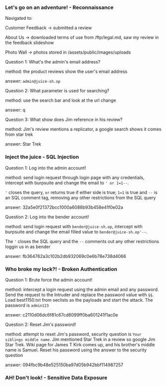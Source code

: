 ### Let's go on an adventure! - Reconnaissance

Navigated to:

Customer Feedback -> submitted a review

About Us -> downloaded terms of use from /ftp/legal.md, saw my review in the feedback 
slideshow

Photo Wall -> photos stored in /assets/public/images/uploads


Question 1: What's the admin's email address?

method: the product reviews show the user's email address

answer: `admin@juice-sh.op`

Question 2: What parameter is used for searching?

method: use the search bar and look at the url change

answer: q

Question 3: What show does Jim reference in his review?

method: Jim's review mentions a replicator, a google search shows it comes from star trek

answer: Star Trek

### Inject the juice - SQL Injection

Question 1: Log into the admin account!

method: send login request through login page with any credentials, intercept with burpsuite 
and change the email to `' or 1=1--`.

`'` closes the query, `or` returns true if either side is true; `1=1` is true and `--` is an 
SQL comment tag, removing any other restrictions from the SQL query

answer: 32a5e0f21372bcc1000a6088b93b458e41f0e02a

Question 2: Log into the bender account!

method: send login request with `bender@juice-sh.op`, intercept with burpsuite and change the
email filled value to `bender@juice-sh.op'--`.

The `'` closes the SQL query and the `--` comments out any other restrictions loggin us in 
as bender

answer: fb364762a3c102b2db932069c0e6b78e738d4066

### Who broke my lock?! - Broken Authentication

Question 1: Brute force the admin account!

method: intercept a login request using the admin email and any password. Send the request 
to the Intruder and replace the password value with `§§`. Load best1150.txt from seclists as 
the payloads and start the attack. The password is `admin123`

answer: c2110d06dc6f81c67cd8099ff0ba601241f1ac0e

Question 2: Reset Jim's password!

method: attempt to reset Jim's password, security question is `Your siblings middle name`. 
Jim mentioned Star Trek in a review so google Jim Star Trek. Wiki page for James T Kirk 
comes up, and his brother's middle name is Samuel. Reset his password using the answer to 
the security question

answer: 094fbc9b48e525150ba97d05b942bbf114987257

### AH! Don't look! - Sensitive Data Exposure

